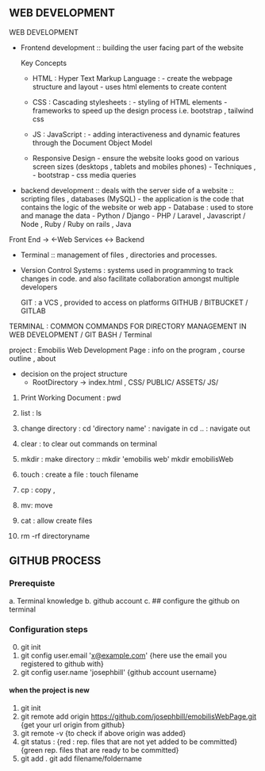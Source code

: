 ## WEB DEVELOPMENT 
WEB DEVELOPMENT 

- Frontend development :: building the user facing part of the website 
 
   Key Concepts 
  - HTML : Hyper Text Markup Language  :  - create the webpage structure and layout 
                                                                     - uses html elements to create content   

  - CSS : Cascading stylesheets : - styling of HTML elements 
                                                   - frameworks to speed up the design process i.e. bootstrap , tailwind css

  - JS : JavaScript :  - adding interactiveness and dynamic features through the Document Object Model
  - Responsive Design - ensure the website looks good on various screen sizes (desktops , tablets and mobiles phones)
                                   - Techniques , - bootstrap   - css media queries



- backend development :: deals with the server side of a website :: scripting files , databases (MySQL)
                                        - the application is the code that contains the logic of the website or web app
                                        - Database : used to store and manage the data 
                                         - Python / Django 
                                         - PHP / Laravel , Javascript / Node , Ruby / Ruby on rails , Java 

Front End -> <-Web Services <-> Backend 


- Terminal :: management of files , directories and processes. 
- Version Control Systems : systems used in programming to track changes in code. 
                                            and also facilitate collaboration amongst multiple developers 

    GIT : a VCS , provided to access on platforms GITHUB / BITBUCKET / GITLAB


TERMINAL : COMMON COMMANDS FOR DIRECTORY MANAGEMENT IN WEB DEVELOPMENT / GIT BASH / Terminal

project :  Emobilis Web Development Page : info on the program , course outline , about 

- decision on the project structure 
  - RootDirectory -> index.html , CSS/   PUBLIC/  ASSETS/  JS/


1. Print Working Document : pwd 
2.  list : ls
3. change directory :  cd  'directory name' : navigate in
                                   cd  ..  : navigate out
4. clear : to clear out commands on terminal 
5. mkdir : make directory  :: mkdir 'emobilis web'
                                             mkdir emobilisWeb

6. touch : create a file  : touch filename


7. cp : copy ,
8. mv: move 
9. cat : allow create files 

10. rm -rf directoryname


## GITHUB PROCESS 

### Prerequiste 
a. Terminal knowledge
b. github account 
c. ## configure the github on terminal 

### Configuration steps 
0. git init
1. git config user.email 'x@example.com'  {here use the email you registered to github with}
2. git config user.name 'josephbill'  {github account username}

 
#### when the project is new 
1. git init
2. git remote add origin https://github.com/josephbill/emobilisWebPage.git {get your url origin from github}
3. git remote -v  {to check if above origin was added}
4. git status : {red : rep. files that are not yet added to be committed} {green rep. files that are ready to be committed}
5. git add .
   git add filename/foldername







